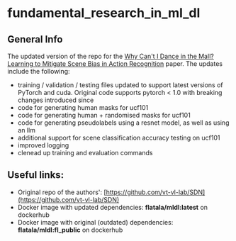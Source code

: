 # fundamental_research_in_ml_dl

## General Info
The updated version of the repo for the [Why Can't I Dance in the Mall? Learning to Mitigate Scene Bias in Action Recognition](https://arxiv.org/abs/1912.05534) paper.
The updates include the following:
- training / validation / testing files updated to support latest versions of PyTorch and cuda. Original code supports pytorch < 1.0 with breaking changes introduced since
- code for generating human masks for ucf101
- code for generating human + randomised masks for ucf101
- code for generating pseudolabels using a resnet model, as well as using an llm
- additional support for scene classification accuracy testing on ucf101
- improved logging
- clenead up training and evaluation commands

## Useful links:
- Original repo of the authors': [https://github.com/vt-vl-lab/SDN](https://github.com/vt-vl-lab/SDN) 
- Docker image with updated dependencies: **flatala/mldl:latest** on dockerhub
- Docker image with original (outdated) dependencies: **flatala/mldl:fl_public** on dockerhub
